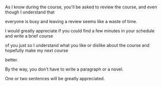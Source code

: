 As I know during the course, you'll be asked to review the course, and even though I understand that

everyone is busy and leaving a review seems like a waste of time.

I would greatly appreciate if you could find a few minutes in your schedule and write a brief course

of you just so I understand what you like or dislike about the course and hopefully make my next course

better.

By the way, you don't have to write a paragraph or a novel.

One or two sentences will be greatly appreciated.